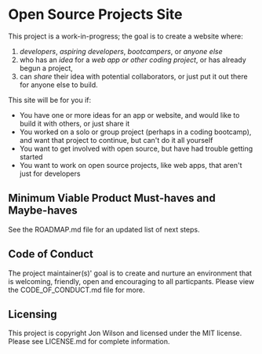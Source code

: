 # Open Source Projects Site

This project is a work-in-progress; the goal is to create a website where:

1.  _developers_, _aspiring developers_, _bootcampers_, or _anyone else_
2.  who has an _idea_ for a _web app or other coding project_, or has already begun a project,
3.  can _share_ their idea with potential collaborators, or just put it out there for anyone else to build.

This site will be for you if:

- You have one or more ideas for an app or website, and would like to build it with others, or just share it
- You worked on a solo or group project (perhaps in a coding bootcamp), and want that project to continue, but can't do it all yourself
- You want to get involved with open source, but have had trouble getting started
- You want to work on open source projects, like web apps, that aren't just for developers

## Minimum Viable Product Must-haves and Maybe-haves

See the ROADMAP.md file for an updated list of next steps.

## Code of Conduct

The project maintainer(s)' goal is to create and nurture an environment that is welcoming, friendly, open and encouraging to all particpants. Please view the CODE_OF_CONDUCT.md file for more.

## Licensing

This project is copyright Jon Wilson and licensed under the MIT license. Please see LICENSE.md for complete information.
